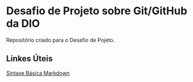 # Desafio de Projeto sobre Git/GitHub da DIO
Repositório criado para o Desafio de Pojeto.

## Linkes Úteis
[Sintaxe Básica Markdown](https://www.markdownguide.org/)
